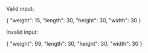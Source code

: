 Valid input:

{
"weight": 15,
"length": 30,
"height": 30,
"width": 30
}

Invalid input:

{
"weight": 99,
"length": 30,
"height": 30,
"width": 30
}
